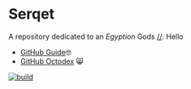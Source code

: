 # Serqet
A repository dedicated to an _Egyption_ Gods
[//]: Hello

[//]: # (Comment line!!)
[//]: <> (This is also a comment.)

* [GitHub Guide](https://guides.github.com):nerd_face:
* [GitHub Octodex](https://octodex.github.com/) :smile_cat:

[![build](https://travis-ci.org/ikatyang/emoji-cheat-sheet.svg?branch=master)](https://travis-ci.org/ikatyang/emoji-cheat-sheet)

<!-- img src='https://octodex.github.com/images/steroidtocat.png' width='200'/ -->
